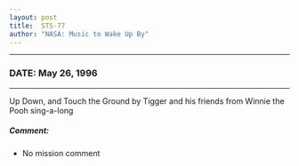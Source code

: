 ```yaml
---
layout: post
title:  STS-77
author: "NASA: Music to Wake Up By"
---
```


----
### DATE: May 26, 1996
----
Up Down, and Touch the Ground by Tigger and his friends from Winnie the Pooh sing-a-long

##### Comment:
* No mission comment
